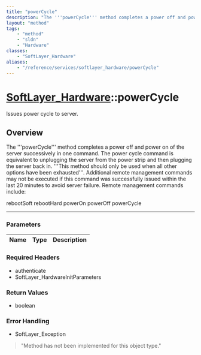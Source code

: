 ```yaml
---
title: "powerCycle"
description: "The '''powerCycle''' method completes a power off and power on of the server successively in one command. The power cycl... "
layout: "method"
tags:
    - "method"
    - "sldn"
    - "Hardware"
classes:
    - "SoftLayer_Hardware"
aliases:
    - "/reference/services/softlayer_hardware/powerCycle"
---
```

# [SoftLayer_Hardware](/reference/services/SoftLayer_Hardware)::powerCycle

Issues power cycle to server.


## Overview 
The '''powerCycle''' method completes a power off and power on of the server successively in one command. The power cycle command is equivalent to unplugging the server from the power strip and then plugging the server back in. '''This method should only be used when all other options have been exhausted'''. Additional remote management commands may not be executed if this command was successfully issued within the last 20 minutes to avoid server failure. Remote management commands include: 

rebootSoft rebootHard powerOn powerOff powerCycle 



-----

### Parameters 
|Name | Type | Description |
| --- | --- | --- |


### Required Headers
* authenticate
* SoftLayer_HardwareInitParameters


### Return Values
* boolean



### Error Handling

* SoftLayer_Exception 

> "Method has not been implemented for this object type." 



